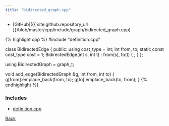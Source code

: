 ```yaml
---
title: "bidirected_graph.cpp"
---
```


- [GitHub]({{ site.github.repository_url }}/blob/master/cpp/include/graph/bidirected_graph.cpp)

{% highlight cpp %}
#include "definition.cpp"

class BidirectedEdge {
public:
  using cost_type = int;
  int from, to;
  static const cost_type cost = 1;
  BidirectedEdge(int s, int t) : from(s), to(t) { ; }
};

using BidirectedGraph = graph_t<BidirectedEdge>;

void add_edge(BidirectedGraph &g, int from, int to) {
  g[from].emplace_back(from, to);
  g[to].emplace_back(to, from);
}
{% endhighlight %}

### Includes

- [definition.cpp](definition)

[Back](../..)
